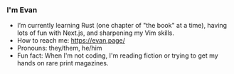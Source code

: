 ### I'm Evan

- I’m currently learning Rust (one chapter of "the book" at a time), having lots of fun with Next.js, and sharpening my Vim skills.
- How to reach me: https://evan.page/
- Pronouns: they/them, he/him
- Fun fact: When I'm not coding, I'm reading fiction or trying to get my hands on rare print magazines.
